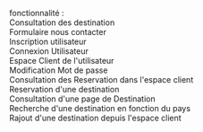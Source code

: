 fonctionnalité : 
<br>
Consultation des destination 
<br>
Formulaire nous contacter 
<br>
Inscription utilisateur
<br>
Connexion Utilisateur
<br>
Espace Client de l'utilisateur 
<br>
Modification Mot de passe<br>
Consultation des Reservation dans l'espace client <br>
Reservation d'une destination<br>
Consultation d'une page de Destination<br>
Recherche d'une destination en fonction du pays<br>
Rajout d'une destination depuis l'espace client<br>
